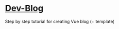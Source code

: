 # [Dev-Blog](https://gregorykogan.github.io/Devlog)
Step by step tutorial for creating Vue blog (+ template)
